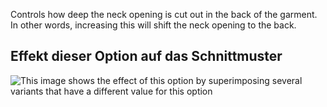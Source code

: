 Controls how deep the neck opening is cut out in the back of the garment. In other words, increasing this will shift the neck opening to the back.

## Effekt dieser Option auf das Schnittmuster

![This image shows the effect of this option by superimposing several variants that have a different value for this option](simone_backneckcutout_sample.svg "Effect of this option on the pattern")
